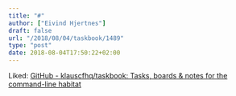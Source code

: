 ```yaml
---
title: "#"
author: ["Eivind Hjertnes"]
draft: false
url: "/2018/08/04/taskbook/1489"
type: "post"
date: 2018-08-04T17:50:22+02:00
---
```


Liked: [GitHub -
klauscfhq/taskbook: Tasks, boards & notes for the command-line habitat](https://github.com/klauscfhq/taskbook)
